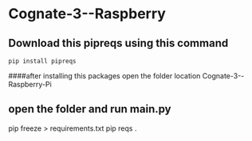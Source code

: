 # Cognate-3--Raspberry

## Download this pipreqs using this command
```shell
pip install pipreqs
```
####after installing this packages open the folder location Cognate-3--Raspberry-Pi


## open the folder and run main.py

pip freeze > requirements.txt
pip reqs .
